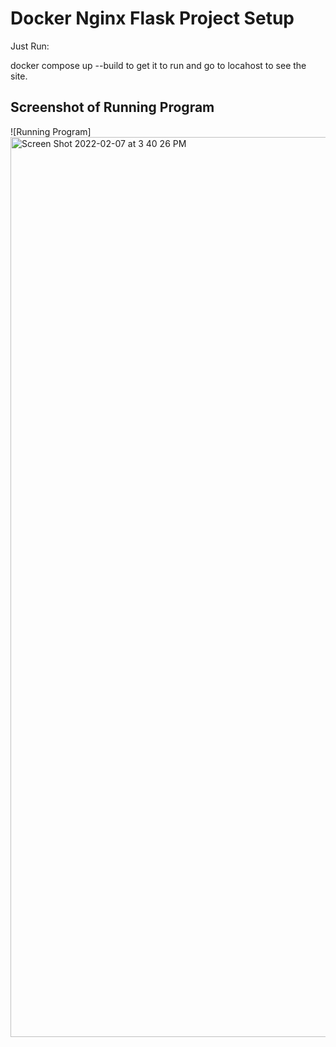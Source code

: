 # Docker Nginx Flask Project Setup

Just Run:

docker compose up --build to get it to run and go to locahost to see the site.

## Screenshot of Running Program

![Running Program]
<img width="1440" alt="Screen Shot 2022-02-07 at 3 40 26 PM" src="https://user-images.githubusercontent.com/94942322/152868475-450a5c0a-0962-4d86-ab99-06bab9c4f799.png">
